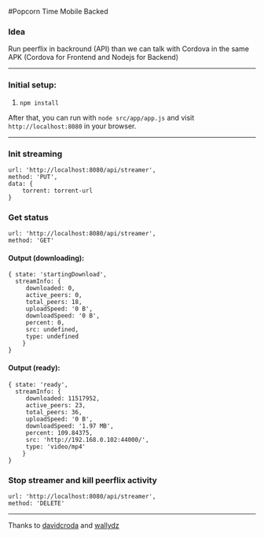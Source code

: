 #Popcorn Time Mobile Backed

### Idea
Run peerflix in backround (API) than we can talk with Cordova in the same APK (Cordova for Frontend and Nodejs for Backend)

***

### Initial setup:

 1. `npm install`

After that, you can run with `node src/app/app.js` and visit `http://localhost:8080` in your browser.

***

### Init streaming
```
url: 'http://localhost:8080/api/streamer',
method: 'PUT',
data: {
    torrent: torrent-url
}
```

### Get status
```
url: 'http://localhost:8080/api/streamer',
method: 'GET'
```

#### Output (downloading):
```
{ state: 'startingDownload',
  streamInfo: { 
     downloaded: 0,
     active_peers: 0,
     total_peers: 18,
     uploadSpeed: '0 B',
     downloadSpeed: '0 B',
     percent: 0,
     src: undefined,
     type: undefined 
    }
}
```

#### Output (ready):
```
{ state: 'ready',
  streamInfo: { 
     downloaded: 11517952,
     active_peers: 23,
     total_peers: 36,
     uploadSpeed: '0 B',
     downloadSpeed: '1.97 MB',
     percent: 109.84375,
     src: 'http://192.168.0.102:44000/',
     type: 'video/mp4' 
    } 
}
```

### Stop streamer and kill peerflix activity
```
url: 'http://localhost:8080/api/streamer',
method: 'DELETE'
```

***

Thanks to [davidcroda](http://github.com/davidcroda) and [wallydz](http://github.com/wallydz)
